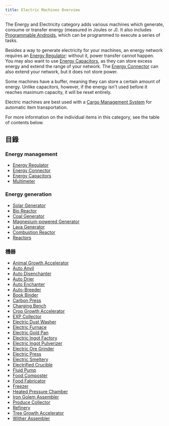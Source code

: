 ```yaml
---
title: Electric Machines Overview
---
```


The Energy and Electricity category adds various machines which generate, consume or transfer energy (measured in Joules or J). It also includes [Programmable Androids](Androids), which can be programmed to execute a series of tasks.

Besides a way to generate electricity for your machines, an energy network requires an [Energy Regulator](Energy-Regulator): without it, power transfer cannot happen.  
You may also want to use [Energy Capacitors](Energy-Capacitors), as they can store excess energy and extend the range of your network. The [Energy Connector](Energy-Connector) can also extend your network, but it does not store power.

Some machines have a buffer, meaning they can store a certain amount of energy. Unlike capacitors, however, if the energy isn't used before it reaches maximum capacity, it will be reset entirely.

Electric machines are best used with a [Cargo Management System](Cargo-Management) for automatic item transportation.

For more information on the individual items in this category, see the table of contents below.

## 目錄

### Energy management

* [Energy Regulator](Energy-Regulator)
* [Energy Connector](Energy-Connector)
* [Energy Capacitors](Energy-Capacitors)
* [Multimeter](Technical-Gadgets#multimeter)

### Energy generation

* [Solar Generator](Solar-Generator)
* [Bio Reactor](Bio-Reactor)
* [Coal Generator](Coal-Generator)
* [Magnesium-powered Generator](Magnesium-powered-Generator)
* [Lava Generator](Lava-Generator)
* [Combustion Reactor](Combustion-Reactor)
* [Reactors](Reactors)

### 機器

* [Animal Growth Accelerator](Animal-Growth-Accelerator)
* [Auto Anvil](Auto-Anvil)
* [Auto Disenchanter](Auto-Disenchanter)
* [Auto Drier](Auto-Drier)
* [Auto Enchanter](Auto-Enchanter)
* [Auto-Breeder](Auto-Breeder)
* [Book Binder](Book-Binder)
* [Carbon Press](Carbon-Press)
* [Charging Bench](Charging-Bench)
* [Crop Growth Accelerator](Crop-Growth-Accelerator)
* [EXP Collector](EXP-Collector)
* [Electric Dust Washer](Electric-Dust-Washer)
* [Electric Furnace](Electric-Furnace)
* [Electric Gold Pan](Electric-Gold-Pan)
* [Electric Ingot Factory](Electric-Ingot-Factory)
* [Electric Ingot Pulverizer](Electric-Ingot-Pulverizer)
* [Electric Ore Grinder](Electric-Ore-Grinder)
* [Electric Press](Electric-Press)
* [Electric Smeltery](Electric-Smeltery)
* [Electrified Crucible](Electrified-Crucible)
* [Fluid Pump](Fluid-Pump)
* [Food Composter](Food-Composter)
* [Food Fabricator](Food-Fabricator)
* [Freezer](Freezer)
* [Heated Pressure Chamber](Heated-Pressure-Chamber)
* [Iron Golem Assembler](Iron-Golem-Assembler)
* [Produce Collector](Produce-Collector)
* [Refinery](Refinery)
* [Tree Growth Accelerator](Tree-Growth-Accelerator)
* [Wither Assembler](Wither-Assembler)

